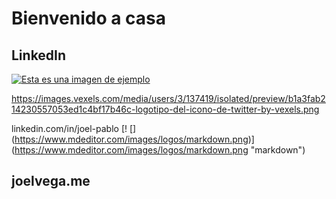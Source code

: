 # Bienvenido a casa
## LinkedIn
[![Esta es una imagen de ejemplo](https://pngimg.com/uploads/linkedIn/linkedIn_PNG1.png=100x100)](https://linkedin.com/in/joel-pablo)

https://images.vexels.com/media/users/3/137419/isolated/preview/b1a3fab214230557053ed1c4bf17b46c-logotipo-del-icono-de-twitter-by-vexels.png



linkedin.com/in/joel-pablo
[! [] (https://www.mdeditor.com/images/logos/markdown.png)] (https://www.mdeditor.com/images/logos/markdown.png "markdown")
## joelvega.me

